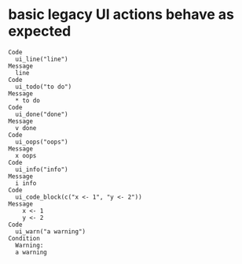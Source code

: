 # basic legacy UI actions behave as expected

    Code
      ui_line("line")
    Message
      line
    Code
      ui_todo("to do")
    Message
      * to do
    Code
      ui_done("done")
    Message
      v done
    Code
      ui_oops("oops")
    Message
      x oops
    Code
      ui_info("info")
    Message
      i info
    Code
      ui_code_block(c("x <- 1", "y <- 2"))
    Message
        x <- 1
        y <- 2
    Code
      ui_warn("a warning")
    Condition
      Warning:
      a warning


